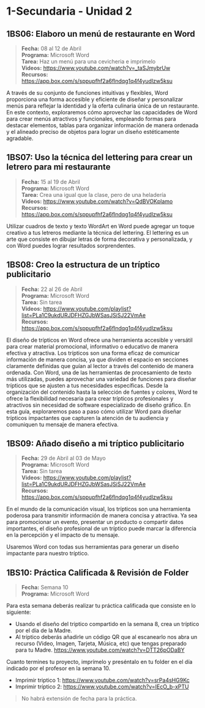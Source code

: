# 1-Secundaria - Unidad 2

## 1BS06: Elaboro un menú de restaurante en Word

> <i class="bi bi-calendar"></i> **Fecha:** 08 al 12 de Abril<br><i class="bi bi-laptop"></i> **Programa:** Microsoft Word <br><i class="bi bi-clipboard-check"></i> **Tarea:** Haz un menú para una cevicheria e imprimelo <br><i class="bi bi-youtube txt-red"></i> **Videos:** https://www.youtube.com/watch?v=_taSJmybrUw<br><i class="bi bi-files"></i> **Recursos:** https://app.box.com/s/sppupfhf2a6flndqg1q4f4yudlzw5ksu

 A través de su conjunto de funciones intuitivas y flexibles, Word proporciona una forma accesible y eficiente de diseñar y personalizar menús para reflejar la identidad y la oferta culinaria única de un restaurante. En este contexto, exploraremos cómo aprovechar las capacidades de Word para crear menús atractivos y funcionales, empleando formas para destacar elementos, tablas para organizar información de manera ordenada y el alineado preciso de objetos para lograr un diseño estéticamente agradable.

 ## 1BS07: Uso la técnica del lettering para crear un letrero para mi restaurante

 > <i class="bi bi-calendar"></i> **Fecha:** 15 al 19 de Abril<br><i class="bi bi-laptop"></i> **Programa:** Microsoft Word <br><i class="bi bi-clipboard-check"></i> **Tarea:** Crea una igual que la clase, pero de una heladería <br><i class="bi bi-youtube txt-red"></i> **Videos:** https://www.youtube.com/watch?v=QdBVOKplamo<br><i class="bi bi-files"></i> **Recursos:** https://app.box.com/s/sppupfhf2a6flndqg1q4f4yudlzw5ksu

Utilizar cuadros de texto y texto WordArt en Word puede agregar un toque creativo a tus letreros mediante la técnica del lettering. El lettering es un arte que consiste en dibujar letras de forma decorativa y personalizada, y con Word puedes lograr resultados sorprendentes. 

 ## 1BS08: Creo la estructura de un tríptico publicitario

  > <i class="bi bi-calendar"></i> **Fecha:** 22 al 26 de Abril<br><i class="bi bi-laptop"></i> **Programa:** Microsoft Word <br><i class="bi bi-clipboard-check"></i> **Tarea:** Sin tarea <br><i class="bi bi-youtube txt-red"></i> **Videos:** https://www.youtube.com/playlist?list=PLa1C9ukdURJDFHZGJbWSasJSiSJ22VmAe<br><i class="bi bi-files"></i> **Recursos:** https://app.box.com/s/sppupfhf2a6flndqg1q4f4yudlzw5ksu

El diseño de trípticos en Word ofrece una herramienta accesible y versátil para crear material promocional, informativo o educativo de manera efectiva y atractiva. Los trípticos son una forma eficaz de comunicar información de manera concisa, ya que dividen el espacio en secciones claramente definidas que guían al lector a través del contenido de manera ordenada. Con Word, una de las herramientas de procesamiento de texto más utilizadas, puedes aprovechar una variedad de funciones para diseñar trípticos que se ajusten a tus necesidades específicas. Desde la organización del contenido hasta la selección de fuentes y colores, Word te ofrece la flexibilidad necesaria para crear trípticos profesionales y atractivos sin necesidad de software especializado de diseño gráfico. En esta guía, exploraremos paso a paso cómo utilizar Word para diseñar trípticos impactantes que capturen la atención de tu audiencia y comuniquen tu mensaje de manera efectiva.

 <div class="currentTheme">

  ## 1BS09: Añado diseño a mi tríptico publicitario

  > <i class="bi bi-calendar"></i> **Fecha:** 29 de Abril al 03 de Mayo<br><i class="bi bi-laptop"></i> **Programa:** Microsoft Word <br><i class="bi bi-clipboard-check"></i> **Tarea:** Sin tarea <br><i class="bi bi-youtube txt-red"></i> **Videos:** https://www.youtube.com/playlist?list=PLa1C9ukdURJDFHZGJbWSasJSiSJ22VmAe<br><i class="bi bi-files"></i> **Recursos:** https://app.box.com/s/sppupfhf2a6flndqg1q4f4yudlzw5ksu

  En el mundo de la comunicación visual, los trípticos son una herramienta poderosa para transmitir información de manera concisa y atractiva. Ya sea para promocionar un evento, presentar un producto o compartir datos importantes, el diseño profesional de un tríptico puede marcar la diferencia en la percepción y el impacto de tu mensaje.


  Usaremos Word con todas sus herramientas para generar un diseño impactante para nuestro tríptico.

 </div>


## 1BS10: Práctica Calificada & Revisión de Folder

> <i class="bi bi-calendar"></i> **Fecha:** Semana 10<br><i class="bi bi-laptop"></i> **Programa:** Microsoft Word

Para esta semana deberás realizar tu práctica calificada que consiste en lo siguiente:

- Usando el diseño del triptico compartido en la semana 8, crea un tríptico por el día de la Madre.
- Al tríptico deberás añadirle un código QR que al escanearlo nos abra un recurso (Video, Imagen, Tarjeta, Música, etc) que tengas preparado para tu Madre. https://www.youtube.com/watch?v=DTT26pODaBY

Cuanto termines tu proyecto, imprímelo y preséntalo en tu folder en el día indicado por el profesor en la semana 10.

- Imprimir triptico 1: https://www.youtube.com/watch?v=srPa4sHG9Kc
- Imprimir tríptico 2: https://www.youtube.com/watch?v=IEcO_b-xPTU

> No habrá extensión de fecha para la práctica.
